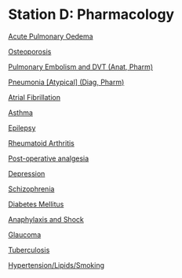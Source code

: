 # Station D: Pharmacology

[Acute Pulmonary Oedema ](Station%20D%20Pharmacology%201300acf2446a8193b343d602eded2489/Acute%20Pulmonary%20Oedema%201300acf2446a81e685eaf801b67eb922.md)

[Osteoporosis](Station%20D%20Pharmacology%201300acf2446a8193b343d602eded2489/Osteoporosis%201300acf2446a81f0a6aef71169b789f8.md)

[Pulmonary Embolism and DVT (Anat, Pharm)](Station%20D%20Pharmacology%201300acf2446a8193b343d602eded2489/Pulmonary%20Embolism%20and%20DVT%20(Anat,%20Pharm)%201300acf2446a81df9c93fdb0badc5ef5.md)

[Pneumonia [Atypical] (Diag, Pharm)](Station%20D%20Pharmacology%201300acf2446a8193b343d602eded2489/Pneumonia%20%5BAtypical%5D%20(Diag,%20Pharm)%201300acf2446a81a5a01bcb983c615ba2.md)

[Atrial Fibrillation ](Station%20D%20Pharmacology%201300acf2446a8193b343d602eded2489/Atrial%20Fibrillation%201300acf2446a816aa804c2fb3d831495.md)

[Asthma](Station%20D%20Pharmacology%201300acf2446a8193b343d602eded2489/Asthma%201300acf2446a81cabbe3f1c513a261f8.md)

[Epilepsy ](Station%20D%20Pharmacology%201300acf2446a8193b343d602eded2489/Epilepsy%201300acf2446a81cd887ae01f2ef43e8b.md)

[Rheumatoid Arthritis](Station%20D%20Pharmacology%201300acf2446a8193b343d602eded2489/Rheumatoid%20Arthritis%201300acf2446a8149ad22e0eef09b4c05.md)

[Post-operative analgesia ](Station%20D%20Pharmacology%201300acf2446a8193b343d602eded2489/Post-operative%20analgesia%201300acf2446a815590a3c18b26bc504a.md)

[Depression](Station%20D%20Pharmacology%201300acf2446a8193b343d602eded2489/Depression%201300acf2446a816bb796d078c8c2f84b.md)

[Schizophrenia](Station%20D%20Pharmacology%201300acf2446a8193b343d602eded2489/Schizophrenia%201300acf2446a81d7a088d3fcabd5fa64.md)

[Diabetes Mellitus](Station%20D%20Pharmacology%201300acf2446a8193b343d602eded2489/Diabetes%20Mellitus%201300acf2446a81f28bdae2052c1c93e0.md)

[Anaphylaxis and Shock](Station%20D%20Pharmacology%201300acf2446a8193b343d602eded2489/Anaphylaxis%20and%20Shock%201300acf2446a8189a6deea617f20d5c4.md)

[Glaucoma ](Station%20D%20Pharmacology%201300acf2446a8193b343d602eded2489/Glaucoma%201300acf2446a81f69d02db25ffe2a028.md)

[Tuberculosis ](Station%20D%20Pharmacology%201300acf2446a8193b343d602eded2489/Tuberculosis%201300acf2446a817e96c5e59ca56415f3.md)

[Hypertension/Lipids/Smoking](Station%20D%20Pharmacology%201300acf2446a8193b343d602eded2489/Hypertension%20Lipids%20Smoking%201300acf2446a81fa9d41ed40fc2ac50b.md)